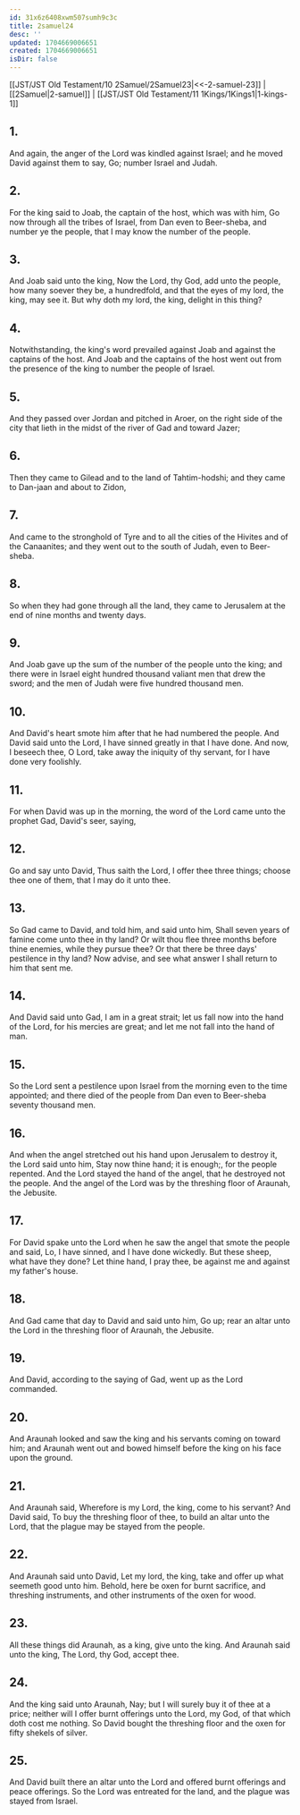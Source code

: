 ```yaml
---
id: 31x6z6408xwm507sumh9c3c
title: 2samuel24
desc: ''
updated: 1704669006651
created: 1704669006651
isDir: false
---
```

[[JST/JST Old Testament/10 2Samuel/2Samuel23|<<-2-samuel-23]] | [[2Samuel|2-samuel]] | [[JST/JST Old Testament/11 1Kings/1Kings1|1-kings-1]]
## 1.
And again, the anger of the Lord was kindled against Israel; and he moved David against them to say, Go; number Israel and Judah.
## 2.
For the king said to Joab, the captain of the host, which was with him, Go now through all the tribes of Israel, from Dan even to Beer-sheba, and number ye the people, that I may know the number of the people.
## 3.
And Joab said unto the king, Now the Lord, thy God, add unto the people, how many soever they be, a hundredfold, and that the eyes of my lord, the king, may see it. But why doth my lord, the king, delight in this thing?
## 4.
Notwithstanding, the king\'s word prevailed against Joab and against the captains of the host. And Joab and the captains of the host went out from the presence of the king to number the people of Israel.
## 5.
And they passed over Jordan and pitched in Aroer, on the right side of the city that lieth in the midst of the river of Gad and toward Jazer;
## 6.
Then they came to Gilead and to the land of Tahtim-hodshi; and they came to Dan-jaan and about to Zidon,
## 7.
And came to the stronghold of Tyre and to all the cities of the Hivites and of the Canaanites; and they went out to the south of Judah, even to Beer-sheba.
## 8.
So when they had gone through all the land, they came to Jerusalem at the end of nine months and twenty days.
## 9.
And Joab gave up the sum of the number of the people unto the king; and there were in Israel eight hundred thousand valiant men that drew the sword; and the men of Judah were five hundred thousand men.
## 10.
And David\'s heart smote him after that he had numbered the people. And David said unto the Lord, I have sinned greatly in that I have done. And now, I beseech thee, O Lord, take away the iniquity of thy servant, for I have done very foolishly.
## 11.
For when David was up in the morning, the word of the Lord came unto the prophet Gad, David\'s seer, saying,
## 12.
Go and say unto David, Thus saith the Lord, I offer thee three things; choose thee one of them, that I may do it unto thee.
## 13.
So Gad came to David, and told him, and said unto him, Shall seven years of famine come unto thee in thy land? Or wilt thou flee three months before thine enemies, while they pursue thee? Or that there be three days\' pestilence in thy land? Now advise, and see what answer I shall return to him that sent me.
## 14.
And David said unto Gad, I am in a great strait; let us fall now into the hand of the Lord, for his mercies are great; and let me not fall into the hand of man.
## 15.
So the Lord sent a pestilence upon Israel from the morning even to the time appointed; and there died of the people from Dan even to Beer-sheba seventy thousand men.
## 16.
And when the angel stretched out his hand upon Jerusalem to destroy it, the Lord said unto him, Stay now thine hand; it is enough;, for the people repented. And the Lord stayed the hand of the angel, that he destroyed not the people. And the angel of the Lord was by the threshing floor of Araunah, the Jebusite.
## 17.
For David spake unto the Lord when he saw the angel that smote the people and said, Lo, I have sinned, and I have done wickedly. But these sheep, what have they done? Let thine hand, I pray thee, be against me and against my father\'s house.
## 18.
And Gad came that day to David and said unto him, Go up; rear an altar unto the Lord in the threshing floor of Araunah, the Jebusite.
## 19.
And David, according to the saying of Gad, went up as the Lord commanded.
## 20.
And Araunah looked and saw the king and his servants coming on toward him; and Araunah went out and bowed himself before the king on his face upon the ground.
## 21.
And Araunah said, Wherefore is my Lord, the king, come to his servant? And David said, To buy the threshing floor of thee, to build an altar unto the Lord, that the plague may be stayed from the people.
## 22.
And Araunah said unto David, Let my lord, the king, take and offer up what seemeth good unto him. Behold, here be oxen for burnt sacrifice, and threshing instruments, and other instruments of the oxen for wood.
## 23.
All these things did Araunah, as a king, give unto the king. And Araunah said unto the king, The Lord, thy God, accept thee.
## 24.
And the king said unto Araunah, Nay; but I will surely buy it of thee at a price; neither will I offer burnt offerings unto the Lord, my God, of that which doth cost me nothing. So David bought the threshing floor and the oxen for fifty shekels of silver.
## 25.
And David built there an altar unto the Lord and offered burnt offerings and peace offerings. So the Lord was entreated for the land, and the plague was stayed from Israel.

